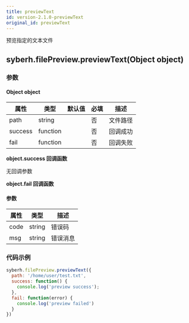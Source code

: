 ```yaml
---
title: previewText
id: version-2.1.0-previewText
original_id: previewText
---
```


预览指定的文本文件

## syberh.filePreview.previewText(Object object)

### **参数**

#### Object object

| 属性     | 类型     | 默认值 | 必填 | 描述               |
| -------- | -------- | :----: | ---- | ------------------ |
| path     | string   |        | 否   | 文件路径               |
| success  | function |        | 否   | 回调成功           |
| fail     | function |        | 否   | 回调失败           |


**object.success 回调函数**

无回调参数


**object.fail 回调函数**

#### 参数

| 属性 | 类型   | 描述     |
| ---- | ------ | -------- |
| code | string | 错误码   |
| msg  | string | 错误消息 |

### **代码示例**

```javascript
syberh.filePreview.previewText({
  path: '/home/user/test.txt',
  success: function() {
    console.log('preview success');
  },
  fail: function(error) {
    console.log('preview failed')
  }
})
```
